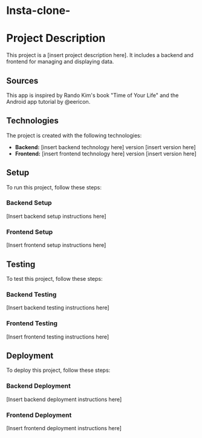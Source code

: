 # Insta-clone-
# Project Description

This project is a [insert project description here]. It includes a backend and frontend for managing and displaying data.

## Sources

This app is inspired by Rando Kim's book "Time of Your Life" and the Android app tutorial by @eericon.

## Technologies

The project is created with the following technologies:

- **Backend:** [insert backend technology here] version [insert version here]
- **Frontend:** [insert frontend technology here] version [insert version here]

## Setup

To run this project, follow these steps:

### Backend Setup

[Insert backend setup instructions here]

### Frontend Setup

[Insert frontend setup instructions here]

## Testing

To test this project, follow these steps:

### Backend Testing

[Insert backend testing instructions here]

### Frontend Testing

[Insert frontend testing instructions here]

## Deployment

To deploy this project, follow these steps:

### Backend Deployment

[Insert backend deployment instructions here]

### Frontend Deployment

[Insert frontend deployment instructions here]
